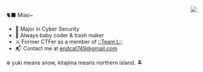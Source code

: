 <!-- <p align="center">
<img src="https://raw.githubusercontent.com/Endcat/Endcat/master/banner.png" />
</p> -->

<img src="https://count.getloli.com/get/@Endcat?theme=asoul" align="right"/>

🐈‍⬛ Miao~
- 🏫 Major in Cyber Security
- 🐤 Always baby coder & trash maker
- ⚔️ Former CTFer as a member of [::Team L::](https://l.xdsec.org/about.html)
- 📬 Contact me at [endcat749@gmail.com](mailto:endcat749@gmail.com)

❄️ yuki means snow, kitajima means northern island. 🏝️

